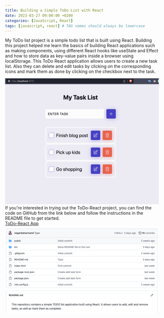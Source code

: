 ```yaml
---
title: Building a Simple ToDo List with React
date: 2023-03-27 09:00:00 +0200
categories: [JavaScript, React]
tags: [javascript, react] # TAG names should always be lowercase
---
```


My ToDo list project is a simple todo list that is built using React. Building this project helped me learn the basics of building React applications such as making components, using different React hooks like useState and Effect and how to store data as key-value pairs inside a browser using localStorage.
This ToDo React application allows users to create a new task list. Also they can delete and edit tasks by clicking on the corresponding icons and mark them as done by clicking on the checkbox next to the task.

![App overview](/assets/images/todo.png)
If you're interested in trying out the ToDo-React project, you can find the code on GitHub from the link below and follow the instructions in the README file to get started.<br>
[ToDo-React App](https://github.com/negarbaharmand/ToDo-React)
![projects github page](/assets/images/todo-github.png)
